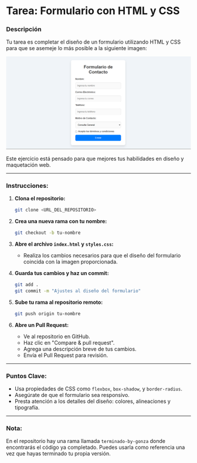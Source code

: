 ﻿# **Tarea: Formulario con HTML y CSS**

### **Descripción**
Tu tarea es completar el diseño de un formulario utilizando HTML y CSS para que se asemeje lo más posible a la siguiente imagen:

![Formulario de referencia](./form.png)

Este ejercicio está pensado para que mejores tus habilidades en diseño y maquetación web.

---

### **Instrucciones:**

1. **Clona el repositorio:**
   ```bash
   git clone <URL_DEL_REPOSITORIO>
   ```

2. **Crea una nueva rama con tu nombre:**
   ```bash
   git checkout -b tu-nombre
   ```

3. **Abre el archivo `index.html` y `styles.css`:**
   - Realiza los cambios necesarios para que el diseño del formulario coincida con la imagen proporcionada.

4. **Guarda tus cambios y haz un commit:**
   ```bash
   git add .
   git commit -m "Ajustes al diseño del formulario"
   ```

5. **Sube tu rama al repositorio remoto:**
   ```bash
   git push origin tu-nombre
   ```

6. **Abre un Pull Request:**
   - Ve al repositorio en GitHub.
   - Haz clic en "Compare & pull request".
   - Agrega una descripción breve de tus cambios.
   - Envía el Pull Request para revisión.

---

### **Puntos Clave:**
- Usa propiedades de CSS como `flexbox`, `box-shadow`, y `border-radius`.
- Asegúrate de que el formulario sea responsivo.
- Presta atención a los detalles del diseño: colores, alineaciones y tipografía.

---

### **Nota:**
En el repositorio hay una rama llamada `terminado-by-gonza` donde encontrarás el código ya completado. Puedes usarla como referencia una vez que hayas terminado tu propia versión.

